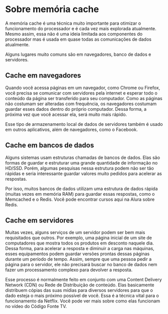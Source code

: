 # Sobre memória cache

A memória cache é uma técnica muito importante para otimizar o funcionamento do processador e é cada vez mais explorada atualmente. Mesmo assim, essa não é uma ideia limitada aos componentes do processador mas é usada em quase todas as comunicações de dados atualmente.

Alguns lugares muito comuns são em navegadores, banco de dados e servidores.

## Cache em navegadores

Quando você acessa páginas em um navegador, como Chrome ou Firefox, você precisa se comunicar com servidores pela internet e esperar todo o conteúdo da página ser transferido para seu computador. Como as páginas não costumam ser alteradas com frequência, os navegadores costumam guardar esses dados dentro do próprio computador. Dessa forma, a próxima vez que você acessar ela, será muito mais rápido.

Esse tipo de armazenamento local de dados de servidores também é usado em outros aplicativos, além de navegadores, como o Facebook.

## Cache em bancos de dados

Alguns sistemas usam estruturas chamadas de bancos de dados. Elas são formas de guardar e estruturar uma grande quantidade de informação no HD/SSD. Porém, algumas pesquisas nessa estrutura podem não ser tão rápidas e seria interessante guardar valores muito pedidos para acelerar as respostas.

Por isso, muitos bancos de dados utilizam uma estrutura de dados rápida (muitas vezes em memória RAM) para guardar essas respostas, como o Memcached e o Redis. Você pode encontrar cursos aqui na Alura sobre Redis.

## Cache em servidores

Muitas vezes, alguns serviços de um servidor podem ser bem mais requisitados que outros. Por exemplo, uma página inicial de um site de computadores que mostra todos os produtos em desconto naquele dia. Dessa forma, para acelerar a resposta e diminuir a carga nas máquinas, esses equipamentos podem guardar versões prontas dessas páginas durante um período de tempo. Assim, sempre que uma pessoa pedir a página para o servidor, ele não precisará buscar no banco de dados nem fazer um processamento complexo para devolver a resposta.

Esse processo é normalmente feito em conjunto com uma Content Delivery Network (CDN) ou Rede de Distribuição de conteúdo. Elas basicamente distribuem cópias das suas mídias para diversos servidores para que o dado esteja o mais próximo possível de você. Essa é a técnica vital para o funcionamento da Netflix. Você pode ver mais sobre como elas funcionam no vídeo do Código Fonte TV.

